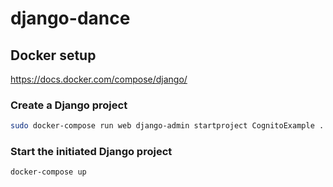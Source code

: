 # django-dance

## Docker setup

https://docs.docker.com/compose/django/

### Create a Django project

```bash
sudo docker-compose run web django-admin startproject CognitoExample .
```

### Start the initiated Django project

```bash
docker-compose up
```